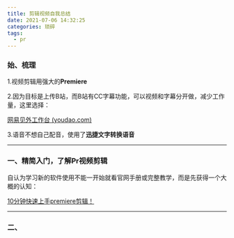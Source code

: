 ```yaml
---
title: 剪辑视频自我总结
date: 2021-07-06 14:32:25
categories: 琐碎
tags:
  - pr
---
```






### 	始、梳理

1.视频剪辑用强大的**Premiere**



2.因为目标是上传B站，而B站有CC字幕功能，可以视频和字幕分开做，减少工作量，这里选择：

[网易见外工作台 (youdao.com)](https://jianwai.youdao.com/index/0)



3.语音不想自己配音，使用了**迅捷文字转换语音**



<!--more-->

------



### 	一、精简入门，了解Pr视频剪辑

自认为学习新的软件使用不能一开始就看官网手册或完整教学，而是先获得一个大概的认知：

[10分钟快速上手premiere剪辑！]([10分钟快速上手premiere剪辑！仅含1句废话，全程干货输出，带你了解pr工作逻辑，新人快速入门视频剪辑，真的好想让你看到第一次标题写这么长来表达激动的心情_哔哩哔哩_bilibili](https://www.bilibili.com/video/BV1h7411U7BX?from=search&seid=11730757113337564851))



------



### 	二、

